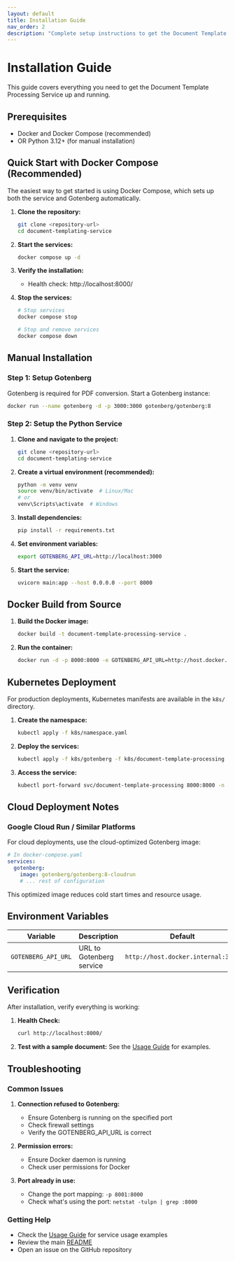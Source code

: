 ```yaml
---
layout: default
title: Installation Guide
nav_order: 2
description: "Complete setup instructions to get the Document Template Processing Service running in any environment."
---
```


# Installation Guide

This guide covers everything you need to get the Document Template Processing Service up and running.

## Prerequisites

- Docker and Docker Compose (recommended)
- OR Python 3.12+ (for manual installation)

## Quick Start with Docker Compose (Recommended)

The easiest way to get started is using Docker Compose, which sets up both the service and Gotenberg automatically.

1. **Clone the repository:**
   ```bash
   git clone <repository-url>
   cd document-templating-service
   ```

2. **Start the services:**
   ```bash
   docker compose up -d
   ```

3. **Verify the installation:**
   - Health check: http://localhost:8000/

4. **Stop the services:**
   ```bash
   # Stop services
   docker compose stop
   
   # Stop and remove services
   docker compose down
   ```

## Manual Installation

### Step 1: Setup Gotenberg

Gotenberg is required for PDF conversion. Start a Gotenberg instance:

```bash
docker run --name gotenberg -d -p 3000:3000 gotenberg/gotenberg:8
```

### Step 2: Setup the Python Service

1. **Clone and navigate to the project:**
   ```bash
   git clone <repository-url>
   cd document-templating-service
   ```

2. **Create a virtual environment (recommended):**
   ```bash
   python -m venv venv
   source venv/bin/activate  # Linux/Mac
   # or
   venv\Scripts\activate  # Windows
   ```

3. **Install dependencies:**
   ```bash
   pip install -r requirements.txt
   ```

4. **Set environment variables:**
   ```bash
   export GOTENBERG_API_URL=http://localhost:3000
   ```

5. **Start the service:**
   ```bash
   uvicorn main:app --host 0.0.0.0 --port 8000
   ```

## Docker Build from Source

1. **Build the Docker image:**
   ```bash
   docker build -t document-template-processing-service .
   ```

2. **Run the container:**
   ```bash
   docker run -d -p 8000:8000 -e GOTENBERG_API_URL=http://host.docker.internal:3000 --name dtps document-template-processing-service
   ```

## Kubernetes Deployment

For production deployments, Kubernetes manifests are available in the `k8s/` directory.

1. **Create the namespace:**
   ```bash
   kubectl apply -f k8s/namespace.yaml
   ```

2. **Deploy the services:**
   ```bash
   kubectl apply -f k8s/gotenberg -f k8s/document-template-processing
   ```

3. **Access the service:**
   ```bash
   kubectl port-forward svc/document-template-processing 8000:8000 -n utils
   ```

## Cloud Deployment Notes

### Google Cloud Run / Similar Platforms

For cloud deployments, use the cloud-optimized Gotenberg image:

```yaml
# In docker-compose.yaml
services:
  gotenberg:
    image: gotenberg/gotenberg:8-cloudrun
    # ... rest of configuration
```

This optimized image reduces cold start times and resource usage.

## Environment Variables

| Variable | Description | Default | Required |
|----------|-------------|---------|----------|
| `GOTENBERG_API_URL` | URL to Gotenberg service | `http://host.docker.internal:3000` | Yes |

## Verification

After installation, verify everything is working:

1. **Health Check:**
   ```bash
   curl http://localhost:8000/
   ```

2. **Test with a sample document:**
   See the [Usage Guide](usage.html) for examples.

## Troubleshooting

### Common Issues

1. **Connection refused to Gotenberg:**
   - Ensure Gotenberg is running on the specified port
   - Check firewall settings
   - Verify the GOTENBERG_API_URL is correct

2. **Permission errors:**
   - Ensure Docker daemon is running
   - Check user permissions for Docker

3. **Port already in use:**
   - Change the port mapping: `-p 8001:8000`
   - Check what's using the port: `netstat -tulpn | grep :8000`

### Getting Help

- Check the [Usage Guide](usage.html) for service usage examples
- Review the main [README](../)
- Open an issue on the GitHub repository 